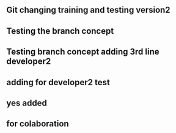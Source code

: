 ## Git changing training and testing version2
## Testing the branch concept
## Testing branch concept adding 3rd line developer2
## adding for developer2 test
## yes added
## for colaboration

